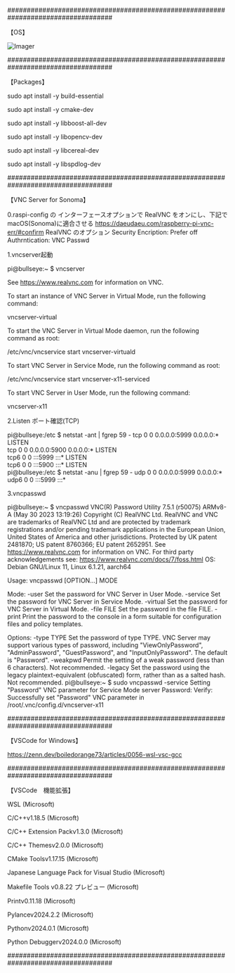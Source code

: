 ###################################################################################

【OS】

![Imager](https://github.com/tmatsugaki/SocketClientServer/assets/922740/c70e6cca-fb1a-46ef-8cdc-b0fe612486c4)

###################################################################################

【Packages】

sudo apt install -y build-essential

sudo apt install -y cmake-dev

sudo apt install -y libboost-all-dev

sudo apt install -y libopencv-dev

sudo apt install -y libcereal-dev

sudo apt install -y libspdlog-dev

###################################################################################

【VNC Server for Sonoma】

0.raspi-config の インターフェースオプションで RealVNC をオンにし、下記で macOS(Sonoma)に適合させる
https://daeudaeu.com/raspberry-pi-vnc-err/#confirm
RealVNC のオプション
Security
  Encription: Prefer off
  Authrntication: VNC Passwd

1.vncserver起動

pi@bullseye:~ $ vncserver

See https://www.realvnc.com for information on VNC.

To start an instance of VNC Server in Virtual Mode, run the following command:

  vncserver-virtual

To start the VNC Server in Virtual Mode daemon, run the following command as
root:

  /etc/vnc/vncservice start vncserver-virtuald

To start VNC Server in Service Mode, run the following command as root:

  /etc/vnc/vncservice start vncserver-x11-serviced

To start VNC Server in User Mode, run the following command:

  vncserver-x11

2.Listen ポート確認(TCP)

pi@bullseye:/etc $ netstat -ant | fgrep 59 -
tcp        0      0 0.0.0.0:5999            0.0.0.0:*               LISTEN     
tcp        0      0 0.0.0.0:5900            0.0.0.0:*               LISTEN     
tcp6       0      0 :::5999                 :::*                    LISTEN     
tcp6       0      0 :::5900                 :::*                    LISTEN     
pi@bullseye:/etc $ netstat -anu | fgrep 59 -
udp        0      0 0.0.0.0:5999            0.0.0.0:*                          
udp6       0      0 :::5999                 :::*         

3.vncpasswd

pi@bullseye:~ $ vncpasswd
VNC(R) Password Utility 7.5.1 (r50075) ARMv8-A (May 30 2023 13:19:26)
Copyright (C) RealVNC Ltd.
RealVNC and VNC are trademarks of RealVNC Ltd and are protected by trademark
registrations and/or pending trademark applications in the European Union,
United States of America and other jurisdictions.
Protected by UK patent 2481870; US patent 8760366; EU patent 2652951.
See https://www.realvnc.com for information on VNC.
For third party acknowledgements see:
https://www.realvnc.com/docs/7/foss.html
OS: Debian GNU/Linux 11, Linux 6.1.21, aarch64

Usage: vncpasswd [OPTION...] MODE

Mode:
  -user       Set the password for VNC Server in User Mode.
  -service    Set the password for VNC Server in Service Mode.
  -virtual    Set the password for VNC Server in Virtual Mode.
  -file FILE  Set the password in the file FILE.
  -print      Print the password to the console in a form suitable for
              configuration files and policy templates.

Options:
  -type TYPE  Set the password of type TYPE. VNC Server may support various
              types of password, including "ViewOnlyPassword",
              "AdminPassword", "GuestPassword", and
              "InputOnlyPassword". The default is "Password".
  -weakpwd    Permit the setting of a weak password (less than 6 characters).
              Not recommended.
  -legacy     Set the password using the legacy plaintext-equivalent
              (obfuscated) form, rather than as a salted hash.
              Not recommended.
pi@bullseye:~ $ sudo vncpasswd -service
Setting "Password" VNC parameter for Service Mode server
Password:
Verify:
Successfully set "Password" VNC parameter in /root/.vnc/config.d/vncserver-x11

###################################################################################

【VSCode for Windows】

https://zenn.dev/boiledorange73/articles/0056-wsl-vsc-gcc

###################################################################################

【VSCode　機能拡張】

WSL (Microsoft)

C/C++v1.18.5 (Microsoft)

C/C++ Extension Packv1.3.0 (Microsoft)

C/C++ Themesv2.0.0 (Microsoft)

CMake Toolsv1.17.15 (Microsoft)

Japanese Language Pack for Visual Studio (Microsoft)

Makefile Tools v0.8.22 プレビュー (Microsoft)

Printv0.11.18 (Microsoft)

Pylancev2024.2.2 (Microsoft)

Pythonv2024.0.1 (Microsoft)

Python Debuggerv2024.0.0 (Microsoft)

###################################################################################
